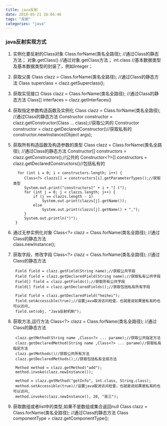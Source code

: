 ```yaml
---
title: java反射
date: 2018-05-21 16:04:46
tags: "反射"
categories: "java"
---
```

### java反射实现方式 ###
1. 实例化要反射的Class对象
Class.forName(类名全路径); //通过Class的静态方法； 
对象.getClass() //通过对象.getClass方法；
int.class //基本数据类型及基本数据类型的封装了，例如Integer；
2. 获取父类
 Class<?> clazz  = Class.forName(类名全路径); //通过Class的静态方法
        Class<?> superclass = clazz.getSuperclass();
3. 获取实现接口
 Class<?> clazz  = Class.forName(类名全路径); //通过Class的静态方法
        Class<?>[] interfaces = clazz.getInterfaces()
4. 获取指定参数构造函数及实例化
Class<?> clazz  = Class.forName(类名全路径); //通过Class的静态方法
        Constructor<?> constructor = clazz.getConstructor(Class<?>  ... class);//获取公共的
        Constructor<?> constructor = clazz.getDeclaredConstructor()//获取私有的
        constructor.newInstance(Object args);
5. 获取所有构造函数及构造参数的类型
 Class<?> clazz  = Class.forName(类名全路径); //通过Class的静态方法
        Constructor<?>[] constructors = clazz.getConstructors();//公共的
        Constructor<?>[] constructors = clazz.getDeclaredConstructors()//包括私有的

         for (int i = 0; i < constructors.length; i++) {
            Class<?> clazzs[] = constructors[i].getParameterTypes();//获取类型
            System.out.print("constructors[" + i + "] (");
            for (int j = 0; j < clazzs.length; j++) {
                if (j == clazzs.length - 1)
                    System.out.print(clazzs[j].getName());
                else
                    System.out.print(clazzs[j].getName() + ",");
            }
            System.out.println(")");
        }
6. 通过无参实例化对象
 Class<?> clazz  = Class.forName(类名全路径); //通过Class的静态方法          
        class.newInstance();
7. 获取字段，修改字段
 Class<?> clazz  = Class.forName(类名全路径); //通过Class的静态方法          

        Field field = clazz.getField(String name);//获取公共字段
        Field field = clazz.getDeclaredField(String name);//获取私有公共字段
        Field[] field = clazz.getFields();//获取所有公共字段
        Field[] field = clazz.getDeclaredFields();//获取包括私有所有字段

        Field field = clazz.getDeclaredField("heihei");
        field.setAccessible(true);//设置java取消访问检查，也就是说如果是私有的也可以访问,
        field.set(obj, "Java反射机制");
8. 获取方法,运行方法
Class<?> clazz  = Class.forName(类名全路径); //通过Class的静态方法          

        clazz.getMethod(String name ,Class<?> ... parame);//获取公共指定方法
        clazz.getDeclaredMethod(String name ,Class<?> ... parame)//获取私有指定方法
        clazz.getMethods()//获取公共所有方法
        clazz.getDeclaredMethods();//获取包括私有全部方法

        Method method = clazz.getMethod("add");
        method.invoke(clazz.newInstance());

        method = clazz.getMethod("getInfo", int.class, String.class);
        method.setAccessible(true)//设置java取消访问检查，也就是说如果是私有的也可以访问,
        method.invoke(clazz.newInstance(), 20, "张三");
9. 获取数组或者list中的类型,如果不是数组或集合返回null
Class<?> clazz  = Class.forName(类名全路径); //通过Class的静态方法  
        Class<?> componentType = clazz.getComponentType();
